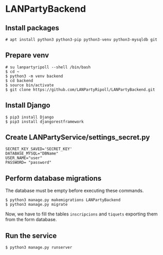 # LANPartyBackend

## Install packages
```
# apt install python3 python3-pip python3-venv python3-mysqldb git
```

## Prepare venv
```
# su lanpartyripoll --shell /bin/bash
$ cd ~
$ python3 -m venv backend
$ cd backend
$ source bin/activate
$ git clone https://github.com/LANPartyRipoll/LANPartyBackend.git
```

## Install Django
```
$ pip3 install Django
$ pip3 install djangorestframework
```

## Create LANPartyService/settings_secret.py
```
SECRET_KEY_SAVED='SECRET_KEY'
DATABASE_MYSQL="DBName"
USER_NAME="user"
PASSWORD= "password"
```

## Perform database migrations
The database must be empty before executing these commands.
```
$ python3 manage.py makemigrations LANPartyBackend
$ python3 manage.py migrate
```
Now, we have to fill the tables `inscripcions` and `tiquets` exporting them from the form database.

## Run the service
```
$ python3 manage.py runserver
```
